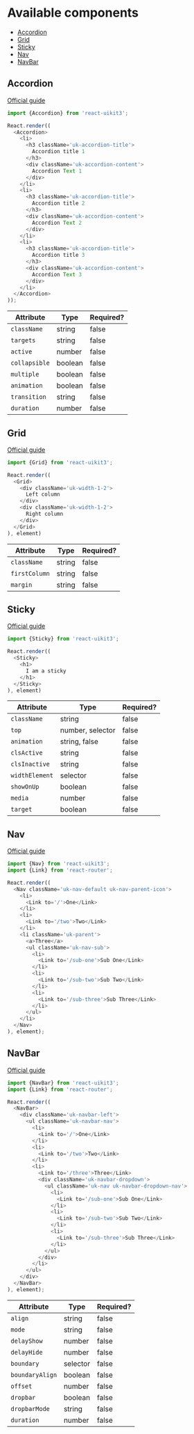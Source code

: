 # Available components

- [Accordion](#accordion)
- [Grid](#grid)
- [Sticky](#sticky)
- [Nav](#nav)
- [NavBar](#navbar)

## Accordion
[Official guide](https://getuikit.com/docs/accordion)

~~~js
import {Accordion} from 'react-uikit3';

React.render((
  <Accordion>
    <li>
      <h3 className='uk-accordion-title'>
        Accordion title 1
      </h3>
      <div className='uk-accordion-content'>
        Accordion Text 1
      </div>
    </li>
    <li>
      <h3 className='uk-accordion-title'>
        Accordion title 2
      </h3>
      <div className='uk-accordion-content'>
        Accordion Text 2
      </div>
    </li>
    <li>
      <h3 className='uk-accordion-title'>
        Accordion title 3
      </h3>
      <div className='uk-accordion-content'>
        Accordion Text 3
      </div>
    </li>
  </Accordion>
));
~~~

Attribute     |  Type   | Required?
--------------|---------|---------
`className`   | string  | false
`targets`     | string  | false
`active`      | number  | false
`collapsible` | boolean | false
`multiple`    | boolean | false
`animation`   | boolean | false
`transition`  | string  | false
`duration`    | number  | false

## Grid
[Official guide](https://getuikit.com/docs/grid)

~~~js
import {Grid} from 'react-uikit3';

React.render((
  <Grid>
    <div className='uk-width-1-2'>
      Left column
    </div>
    <div className='uk-width-1-2'>
      Right column
    </div>
  </Grid>
), element)
~~~

Attribute     |  Type  | Required?
--------------|--------|---------
`className`   | string | false
`firstColumn` | string | false
`margin`      | string | false

## Sticky
[Official guide](https://getuikit.com/docs/sticky)

~~~js
import {Sticky} from 'react-uikit3';

React.render((
  <Sticky>
    <h1>
      I am a sticky
    </h1>
  </Sticky>
), element)
~~~

Attribute             |  Type            | Required?
----------------------|------------------|---------
`className`           | string           | false
`top`                 | number, selector | false
`animation`           | string, false    | false
`clsActive`           | string           | false
`clsInactive`         | string           | false
`widthElement`        | selector         | false
`showOnUp`            | boolean          | false
`media`               | number           | false
`target`              | boolean          | false

## Nav
[Official guide](https://getuikit.com/docs/nav)

~~~js
import {Nav} from 'react-uikit3';
import {Link} from 'react-router';

React.render((
  <Nav className='uk-nav-default uk-nav-parent-icon'>
    <li>
      <Link to='/'>One</Link>
    </li>
    <li>
      <Link to='/two'>Two</Link>
    </li>
    <li className='uk-parent'>
      <a>Three</a>
      <ul className='uk-nav-sub'>
        <li>
          <Link to='/sub-one'>Sub One</Link>
        </li>
        <li>
          <Link to='/sub-two'>Sub Two</Link>
        </li>
        <li>
          <Link to='/sub-three'>Sub Three</Link>
        </li>
      </ul>
    </li>
  </Nav>
), element);
~~~

## NavBar
[Official guide](https://getuikit.com/docs/navbar)

~~~js
import {NavBar} from 'react-uikit3';
import {Link} from 'react-router';

React.render((
  <NavBar>
    <div className='uk-navbar-left'>
      <ul className='uk-navbar-nav'>
        <li>
          <Link to='/'>One</Link>
        </li>
        <li>
          <Link to='/two'>Two</Link>
        </li>
        <li>
          <Link to='/three'>Three</Link>
          <div className='uk-navbar-dropdown'>
            <ul className='uk-nav uk-navbar-dropdown-nav'>
              <li>
                <Link to='/sub-one'>Sub One</Link>
              </li>
              <li>
                <Link to='/sub-two'>Sub Two</Link>
              </li>
              <li>
                <Link to='/sub-three'>Sub Three</Link>
              </li>
            </ul>
          </div>
        </li>
      </ul>
    </div>
  </NavBar>
), element);
~~~

Attribute       |  Type    | Required?
----------------|----------|---------
`align`         | string   | false
`mode`          | string   | false
`delayShow`     | number   | false
`delayHide`     | number   | false
`boundary`      | selector | false
`boundaryAlign` | boolean  | false
`offset`        | number   | false
`dropbar`       | boolean  | false
`dropbarMode`   | string   | false
`duration`      | number   | false
